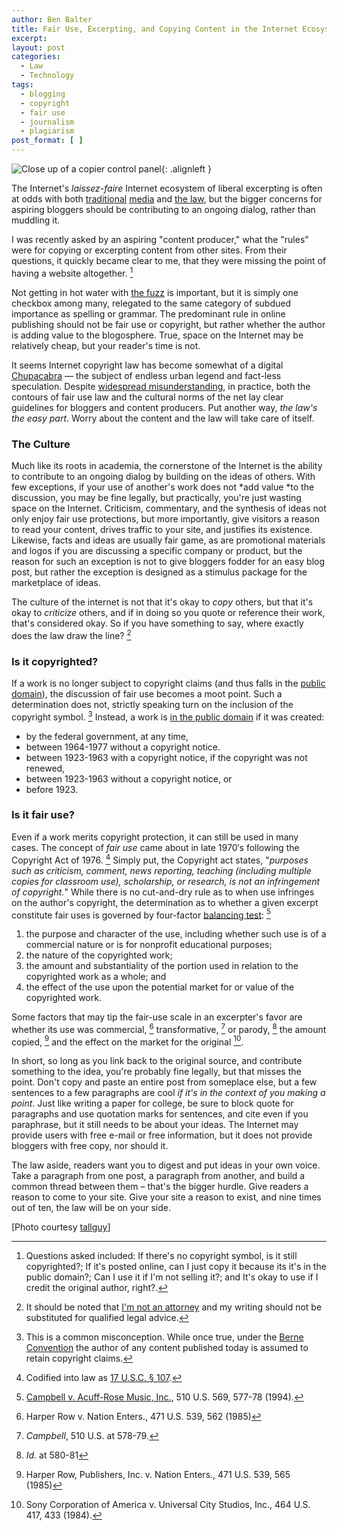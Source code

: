 ```yaml
---
author: Ben Balter
title: Fair Use, Excerpting, and Copying Content in the Internet Ecosystem
excerpt:
layout: post
categories:
  - Law
  - Technology
tags:
  - blogging
  - copyright
  - fair use
  - journalism
  - plagiarism
post_format: [ ]
---
```


![Close up of a copier control panel][1]{: .alignleft }

The Internet's *laissez-faire* Internet ecosystem of liberal excerpting is often at odds with both [traditional][2] [media][3] and [the law][4], but the bigger concerns for aspiring bloggers should be contributing to an ongoing dialog, rather than muddling it.

I was recently asked by an aspiring "content producer," what the "rules" were for copying or excerpting content from other sites. From their questions, it quickly became clear to me, that they were missing the point of having a website altogether. [^1]

Not getting in hot water with [the fuzz][6] is important, but it is simply one checkbox among many, relegated to the same category of subdued importance as spelling or grammar. The predominant rule in online publishing should not be fair use or copyright, but rather whether the author is adding value to the blogosphere. True, space on the Internet may be relatively cheap, but your reader's time is not.

It seems Internet copyright law has become somewhat of a digital [Chupacabra][7] — the subject of endless urban legend and fact-less speculation. Despite [widespread misunderstanding][8], in practice, both the contours of fair use law and the cultural norms of the net lay clear guidelines for bloggers and content producers. Put another way, *the law's the easy part*. Worry about the content and the law will take care of itself.

### The Culture

Much like its roots in academia, the cornerstone of the Internet is the ability to contribute to an ongoing dialog by building on the ideas of others. With few exceptions, if your use of another's work does not *add value *to the discussion, you may be fine legally, but practically, you're just wasting space on the Internet. Criticism, commentary, and the synthesis of ideas not only enjoy fair use protections, but more importantly, give visitors a reason to read your content, drives traffic to your site, and justifies its existence. Likewise, facts and ideas are usually fair game, as are promotional materials and logos if you are discussing a specific company or product, but the reason for such an exception is not to give bloggers fodder for an easy blog post, but rather the exception is designed as a stimulus package for the marketplace of ideas.

The culture of the internet is not that it's okay to *copy* others, but that it's okay to *criticize* others, and if in doing so you quote or reference their work, that's considered okay. So if you have something to say, where exactly does the law draw the line? [^2]

### Is it copyrighted?

If a work is no longer subject to copyright claims (and thus falls in the [public domain][10]), the discussion of fair use becomes a moot point. Such a determination does not, strictly speaking turn on the inclusion of the copyright symbol. [^3] Instead, a work is [in the public domain][12] if it was created:

*   by the federal government, at any time,
*   between 1964-1977 without a copyright notice.
*   between 1923-1963 with a copyright notice, if the copyright was not renewed,
*   between 1923-1963 without a copyright notice, or
*   before 1923.

### Is it fair use?

Even if a work merits copyright protection, it can still be used in many cases. The concept of *fair use* came about in late 1970′s following the Copyright Act of 1976. [^4] Simply put, the Copyright act states, "*purposes such as criticism, comment, news reporting, teaching (including multiple copies for classroom use), scholarship, or research, is not an infringement of copyright.*" While there is no cut-and-dry rule as to when use infringes on the author's copyright, the determination as to whether a given excerpt constitute fair uses is governed by four-factor [balancing test][14]: [^5]

1.  the purpose and character of the use, including whether such use is of a commercial nature or is for nonprofit educational purposes;
2.  the nature of the copyrighted work;
3.  the amount and substantiality of the portion used in relation to the copyrighted work as a whole; and
4.  the effect of the use upon the potential market for or value of the copyrighted work.

Some factors that may tip the fair-use scale in an excerpter's favor are whether its use was commercial, [^6] transformative, [^7] or parody, [^8] the amount copied, [^9] and the effect on the market for the original [^10].

In short, so long as you link back to the original source, and contribute something to the idea, you're probably fine legally, but that misses the point. Don't copy and paste an entire post from someplace else, but a few sentences to a few paragraphs are cool *if it's in the context of you making a point*. Just like writing a paper for college, be sure to block quote for paragraphs and use quotation marks for sentences, and cite even if you paraphrase, but it still needs to be about your ideas. The Internet may provide users with free e-mail or free information, but it does not provide bloggers with free copy, nor should it.

The law aside, readers want you to digest and put ideas in your own voice. Take a paragraph from one post, a paragraph from another, and build a common thread between them – that's the bigger hurdle. Give readers a reason to come to your site. Give your site a reason to exist, and nine times out of ten, the law will be on your side.

\[Photo courtesy [tallguy][21]\]

[^1]:  Questions asked included: If there's no copyright symbol, is it still copyrighted?; If it's posted online, can I just copy it because its it's in the public domain?; Can I use it if I'm not selling it?; and It's okay to use if I credit the original author, right?.
[^2]: It should be noted that [I'm not an attorney][23] and my writing should not be substituted for qualified legal advice.
[^3]: This is a common misconception. While once true, under the [Berne Convention][25] the author of any content published today is assumed to retain copyright claims.
[^4]: Codified into law as [17 U.S.C. § 107][27].
[^5]: [Campbell v. Acuff-Rose Music, Inc.][29], 510 U.S. 569, 577-78 (1994).
[^6]: Harper Row v. Nation Enters., 471 U.S. 539, 562 (1985)
[^7]: *Campbell*, 510 U.S. at 578-79.
[^8]: *Id.* at 580-81
[^9]: Harper Row, Publishers, Inc. v. Nation Enters., 471 U.S. 539, 565 (1985)
[^10]: Sony Corporation of America v. Universal City Studios, Inc., 464 U.S. 417, 433 (1984).

[1]: http://ben.balter.com/wp-content/uploads/2011/04/2146845610_ebd95e5f4e_b-300x200.jpg "Copier"
[2]: http://www.washingtonpost.com/wp-dyn/content/article/2009/07/31/AR2009073102476.html
[3]: http://www.niemanlab.org/2009/08/gawker-and-the-washington-post-a-case-study-in-fair-use/
[4]: http://ilt.eff.org/index.php/Copyright:_Fair_Use
[5]: #note-2020-1 "Questions asked included: If there's no copyright symbol, is it still copyrighted?; If it's posted online, can I just copy it because its it's in the public domain?; Can I use it if I'm not selling it?; and It's okay to use if I credit the original author, right?."
[6]: http://www.hulu.com/watch/13576/hot-fuzz-chase
[7]: http://redvsblue.com/archive/episode.php?id=89
[8]: http://www.llrx.com/features/bloggersbeware.htm
[9]: #note-2020-2 "It should be noted that I'm not an attorney and my writing should not be substituted for qualified legal advice."
[10]: http://www.law.duke.edu/cspd/comics/zoomcomic.html
[11]: #note-2020-3 "This is a common misconception. While once true, under the Berne Convention the author of any content published today is assumed to retain copyright claims."
[12]: http://www.unc.edu/~unclng/public-d.htm
[13]: #note-2020-4 "Codified into law as 17 U.S.C. § 107."
[14]: http://en.wikipedia.org/wiki/Balancing_test
[15]: #note-2020-5 "Campbell v. Acuff-Rose Music, Inc., 510 U.S. 569, 577-78 (1994)."
[16]: #note-2020-6 "Harper Row v. Nation Enters., 471 U.S. 539, 562 (1985)"
[17]: #note-2020-7 "Campbell, 510 U.S. at 578-79."
[18]: #note-2020-8 "Id. at 580-81"
[19]: #note-2020-9 "Harper Row, Publishers, Inc. v. Nation Enters., 471 U.S. 539, 565 (1985)"
[20]: #note-2020-10 "Sony Corporation of America v. Universal City Studios, Inc., 464 U.S. 417, 433 (1984)."
[21]: http://www.flickr.com/photos/talllguy/2146845610/
[23]: http://ben.balter.com/fine-print/
[25]: http://en.wikipedia.org/wiki/Berne_Convention_for_the_Protection_of_Literary_and_Artistic_Works
[27]: http://www.law.cornell.edu/uscode/17/107.html
[29]: http://caselaw.lp.findlaw.com/scripts/getcase.pl?court=usvol=510`invol=569
